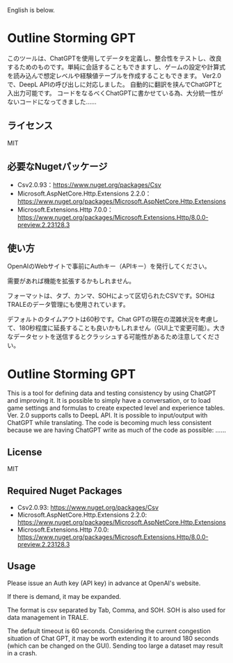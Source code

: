 English is below.


# Outline Storming GPT

このツールは、ChatGPTを使用してデータを定義し、整合性をテストし、改良するためのものです。単純に会話することもできますし、ゲームの設定や計算式を読み込んで想定レベルや経験値テーブルを作成することもできます。
Ver2.0で、DeepL APIの呼び出しに対応しました。
自動的に翻訳を挟んでChatGPTと入出力可能です。
コードをなるべくChatGPTに書かせている為、大分統一性がないコードになってきました……

## ライセンス

MIT

## 必要なNugetパッケージ

- Csv2.0.93：https://www.nuget.org/packages/Csv
- Microsoft.AspNetCore.Http.Extensions 2.2.0：https://www.nuget.org/packages/Microsoft.AspNetCore.Http.Extensions
- Microsoft.Extensions.Http 7.0.0：https://www.nuget.org/packages/Microsoft.Extensions.Http/8.0.0-preview.2.23128.3

## 使い方

OpenAIのWebサイトで事前にAuthキー（APIキー）を発行してください。

需要があれば機能を拡張するかもしれません。

フォーマットは、タブ、カンマ、SOHによって区切られたCSVです。SOHはTRALEのデータ管理にも使用されています。

デフォルトのタイムアウトは60秒です。Chat GPTの現在の混雑状況を考慮して、180秒程度に延長することも良いかもしれません（GUI上で変更可能）。大きなデータセットを送信するとクラッシュする可能性があるため注意してください。

# Outline Storming GPT

This is a tool for defining data and testing consistency by using ChatGPT and improving it. It is possible to simply have a conversation, or to load game settings and formulas to create expected level and experience tables. 
Ver. 2.0 supports calls to DeepL API.
It is possible to input/output with ChatGPT while translating.
The code is becoming much less consistent because we are having ChatGPT write as much of the code as possible: ......

## License 

MIT 

## Required Nuget Packages 

- Csv2.0.93: https://www.nuget.org/packages/Csv 
- Microsoft.AspNetCore.Http.Extensions 2.2.0: https://www.nuget.org/packages/Microsoft.AspNetCore.Http.Extensions
- Microsoft.Extensions.Http 7.0.0: https://www.nuget.org/packages/Microsoft.Extensions.Http/8.0.0-preview.2.23128.3 

## Usage 

Please issue an Auth key (API key) in advance at OpenAI's website. 

If there is demand, it may be expanded. 

The format is csv separated by Tab, Comma, and SOH. SOH is also used for data management in TRALE. 

The default timeout is 60 seconds. Considering the current congestion situation of Chat GPT, it may be worth extending it to around 180 seconds (which can be changed on the GUI). Sending too large a dataset may result in a crash.
